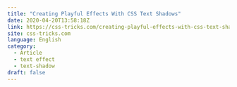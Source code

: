 ```yaml
---
title: "Creating Playful Effects With CSS Text Shadows"
date: 2020-04-20T13:58:18Z
link: https://css-tricks.com/creating-playful-effects-with-css-text-shadows/?utm_medium=RSS&utm_source=news.12bit.vn
site: css-tricks.com
language: English
category:
  - Article
  - text effect
  - text-shadow
draft: false
---
```

